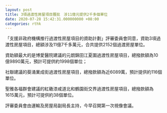 ```yaml
---
layout: post
title: 3項過渡性房屋項目獲批　涉11億元提供2千多個單位
date: 2020-07-28 15:42:31.000000000 +08:00
categories: rthk
---
```


「支援非政府機構推行過渡性房屋項目的資助計劃」評審委員會同意，資助3項過渡性房屋項目，總額涉及11億7千多萬元，合共提供2152個過渡房屋單位。

資助額最大的是博愛醫院建議的元朗錦田江夏圍過渡性房屋項目，總撥款額為10億9890萬元，預計可提供約1998個單位；

社聯建議的葵涌業成街過渡性房屋項目，總撥款額為近6089萬，預計提供約116個單位。

聖雅各福群會建議的紅磡漆咸道北和鶴園街交界過渡性房屋項目，總撥款額為1615萬元，預計可提供約38個單位。

評審委員會由運輸及房屋局副局長主持，今早召開第一次視像會議。 
